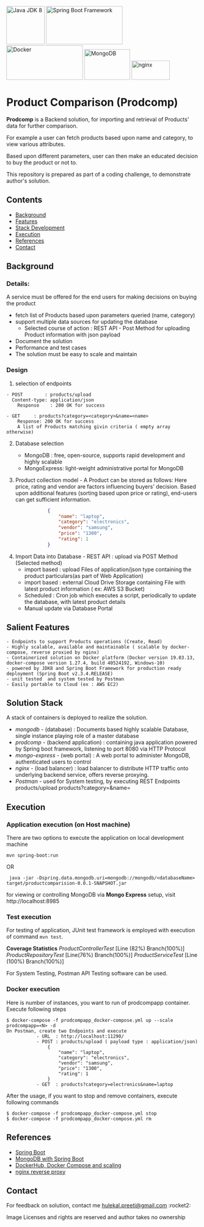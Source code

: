 

<p >
<img src="https://upload.wikimedia.org/wikipedia/commons/b/b1/Lsogo.jpg" title="Java JDK 8" width="100" height="100">  
<img src="https://upload.wikimedia.org/wikipedia/commons/4/44/Spring_Framework_Logo_2018.svg" title="Spring Boot Framework" width="200" height="100">
<img src="https://upload.wikimedia.org/wikipedia/commons/7/79/Docker_%28container_engine%29_logo.png" title="Docker" width="200" height="90">
<img src="https://upload.wikimedia.org/wikipedia/commons/3/32/Mongo-db-logo.png" title="MongoDB" width="120" height="80">
<img src="https://upload.wikimedia.org/wikipedia/commons/c/c5/Nginx_logo.svg" title="nginx" width="100" height="50">
</p>

<h1> Product Comparison (Prodcomp) </h1>

**Prodcomp** is a Backend solution, for importing and retrieval of Products' data for further comparison.  

For example a user can fetch products based upon name and category, to view various attributes.

Based upon different parameters, user can then make an educated decision to buy the product or not to.

This repository is prepared as part of a coding challenge, to demonstrate author's solution.


## Contents
- [Background](#background)
- [Features](#features)
- [Stack Development](#stack)
- [Execution](#execution)
- [References](#references)
- [Contact](#contact)

## <a name="background"></a>Background
### Details:
A service must be offered for the end users for making decisions on buying the product 
* fetch list of Products based upon parameters queried (name, category) 
* support multiple data sources for updating the database 
   * Selected course of action : REST API - Post Method for uploading Product information with json payload
* Document the solution 
* Performance and test cases 
* The solution must be easy to scale and maintain 

### Design 
 1. selection of endpoints  
 
 ```code
 - POST        : products/upload 
   Content-type: application/json 
	 Response    : 200 OK for success
   
 - GET     : products?category=<category>&name=<name>
	 Response: 200 OK for success
	 A list of Products matching givin criteria ( empty array otherwise)
  ```
 2. Database selection
	 - MongoDB     :  free, open-source, supports rapid development and highly scalable 
	 - MongoExpress: light-weight administrative portal for MongoDB 
 
 3. Product collection model
		    - A Product can be stored as follows: 
       Here price, rating and vendor are factors influencing buyers' decision. 
       Based upon additional features (sorting based upon price or rating), end-users can get sufficient information.
 ```json
				{
					"name": "laptop",
					"category": "electronics",
					"vendor": "samsung",
					"price": "1300",
					"rating": 1
				}
  ```    
  
  4. Import Data into Database
    - REST API : upload via POST Method (Selected method)
		- import based : upload Files of application/json type containing the product particulars(as part of Web Application)
		- import based : external Cloud Drive Storage containing File with latest product information  ( ex: AWS S3 Bucket)
		- Scheduled : Cron job which executes a script, periodically to update the database, with latest product details 
		- Manual update via Database Portal 
    
## <a name="features"></a>Salient Features

	- Endpoints to support Products operations (Create, Read)
	- Highly scalable, available and maintainable ( scalable by docker-compose, reverse proxied by nginx) 
	- Containerized solution on Docker platform (Docker version 19.03.13, docker-compose version 1.27.4, build 40524192, Windows-10)
	- powered by JDK8 and Spring Boot Framework for production ready deployment (Spring Boot v2.3.4.RELEASE)
	- unit tested  and system tested by Postman
	- Easily portable to Cloud (ex : AWS EC2)

## <a name="stack"></a>Solution Stack

A stack of containers is deployed to realize the solution. 
* *mongodb* - (database)  : Documents based highly scalable Database, single instance playing role of a master database 
* *prodcomp* - (backend application) : containing java application powered by Spring boot framework, listening to port 8080 via HTTP Protocol
* *mongo-express* - (web portal) : A web portal to administer MongoDB, authenticated users to control 
* *nginx* - (load balancer) :  load balancer to distribute HTTP traffic onto underlying backend service, offers reverse proxying.
* *Postman* - used for System testing, by executing REST Endpoints products/upload products?category=<category>&name=<name>
  
## <a name="execution"></a>Execution
### Application execution (on Host machine)
There are two options to execute the application on local development machine

    
    mvn spring-boot:run 
    
 OR
 
   ```
    java -jar -Dspring.data.mongodb.uri=mongodb://mongodb/<databaseName> target/productcomparision-0.0.1-SNAPSHOT.jar
   ```
for viewing or controlling MongoDB via **Mongo Express** setup, visit http://localhost:8985 

### Test execution

For testing of application, JUnit test framework is employed with execution of command `mvn test`. 

**Coverage Statistics** 
*ProductControllerTest* [Line (82%) Branch(100%)]
*ProductRepositoryTest* [Line(76%) Branch(100%)]
*ProductServiceTest* [Line (100%) Branch(100%)]

For System Testing, Postman API Testing software can be used.

### Docker execution
 Here <N> is number of instances, you want to run of prodcompapp container. 
 Execute following steps
 ```
$ docker-compose -f prodcompapp_docker-compose.yml up --scale prodcompapp=<N> -d 
On Postman, create two Endpoints and execute
			- URL  : http://localhost:11290/
			- POST : products/upload ( payload type : application/json) 
				{
					"name": "laptop",
					"category": "electronics",
					"vendor": "samsung",
					"price": "1300",
					"rating": 1
				}	
			- GET  : products?category=electronics&name=laptop 
 ```
After the usage, if you want to stop and remove containers, execute following commands
  ```
  $ docker-compose -f prodcompapp_docker-compose.yml stop
  $ docker-compose -f prodcompapp_docker-compose.yml rm
  ```
 
## <a name="references"></a>References
 - [Spring Boot](https://spring.io/projects/spring-boot)
 - [MongoDB with Spring Boot](https://spring.io/guides/gs/accessing-data-mongodb/)
 - [DockerHub, Docker Compose and scaling](https://docs.docker.com/)
 - [nginx reverse proxy](https://docs.nginx.com/nginx/admin-guide/web-server/reverse-proxy/)


## <a name="contact"></a>Contact

For feedback on solution, contact me hulekal.preeti@gmail.com
:rocket2:

Image Licenses and rights are reserved and author takes no ownership